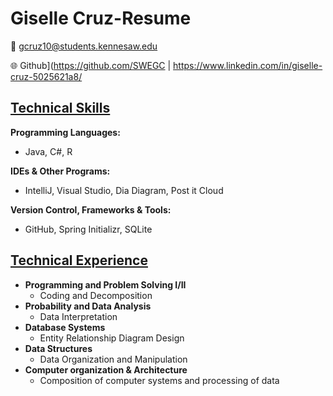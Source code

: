 # Giselle Cruz-Resume

📧 gcruz10@students.kennesaw.edu

🌐 Github](https://github.com/SWEGC | https://www.linkedin.com/in/giselle-cruz-5025621a8/


## <u>**Technical Skills**</u>

**Programming Languages:**
  - Java, C#, R

**IDEs & Other Programs:**
  - IntelliJ, Visual Studio, Dia Diagram, Post it Cloud

**Version Control, Frameworks & Tools:**
  - GitHub, Spring Initializr, SQLite


## **<u>Technical Experience</u>**

- **Programming and Problem Solving I/II**
  - Coding and Decomposition
- **Probability and Data Analysis**
  - Data Interpretation
- **Database Systems**
  - Entity Relationship Diagram Design
- **Data Structures**
  - Data Organization and Manipulation
- **Computer organization & Architecture**
    - Composition of computer systems and processing of data

